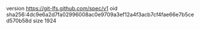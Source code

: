 version https://git-lfs.github.com/spec/v1
oid sha256:4dc9e6a2d7fa02996008ac0e9709a3ef12a4f3acb7cf4fae66e7b5ced570b58d
size 1924
